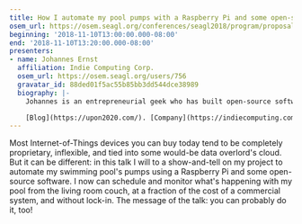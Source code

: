 ```yaml
---
title: How I automate my pool pumps with a Raspberry Pi and some open-source software
osem_url: https://osem.seagl.org/conferences/seagl2018/program/proposals/462
beginning: '2018-11-10T13:00:00.000-08:00'
end: '2018-11-10T13:20:00.000-08:00'
presenters:
- name: Johannes Ernst
  affiliation: Indie Computing Corp.
  osem_url: https://osem.seagl.org/users/756
  gravatar_id: 88ded01f5ac55b85bb3dd544dce38989
  biography: |-
    Johannes is an entrepreneurial geek who has built open-source software for almost 20 years, including an identity system, a graph database, a personal knowledge management application, IoT systems and others. He currently works on [UBOS](https://ubos.net/), a Linux distribution optimized for self-hosting web applications on hardware controlled by the user. His newest project is Project Springtime.

    [Blog](https://upon2020.com/). [Company](https://indiecomputing.com/). [Project](https://www.project-springtime.org/).
---
```


Most Internet-of-Things devices you can buy today tend to be completely proprietary, inflexible, and tied into some would-be data overlord's cloud. But it can be different: in this talk I will to a show-and-tell on my project to automate my swimming pool's pumps using a Raspberry Pi and some open-source software. I now can schedule and monitor what's happening with my pool from the living room couch, at a fraction of the cost of a commercial system, and without lock-in. The message of the talk: you can probably do it, too!
